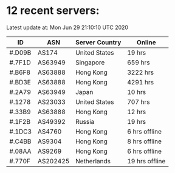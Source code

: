 # 12 recent servers:

Latest update at: Mon Jun 29 21:10:10 UTC 2020

| ID | ASN | Server Country | Online |
| -- | --- | -------------- | ------ |
| #.D09B | AS174 | United States | 19 hrs |
| #.7F1D | AS63949 | Singapore | 659 hrs |
| #.B6F8 | AS63888 | Hong Kong | 3222 hrs |
| #.BD3E | AS63888 | Hong Kong | 4291 hrs |
| #.2A79 | AS63949 | Japan | 10 hrs |
| #.1278 | AS23033 | United States | 707 hrs |
| #.33B9 | AS63888 | Hong Kong | 12 hrs |
| #.1F2B | AS49392 | Russia | 19 hrs |
| #.1DC3 | AS4760 | Hong Kong | 6 hrs offline |
| #.C4BB | AS9304 | Hong Kong | 8 hrs offline |
| #.08AA | AS9269 | Hong Kong | 6 hrs offline |
| #.770F | AS202425 | Netherlands | 19 hrs offline |

